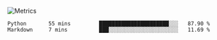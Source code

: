 ![Metrics](https://metrics.lecoq.io/ellygaytor?template=classic&base.community=0&base.metadata=0&languages=1&lines=1&wakatime=1&languages.ignored=css%2Cscss%2Chtml&languages.limit=8&languages.sections=most-used&languages.colors=github&languages.threshold=0%25&languages.indepth=false&languages.categories=programming&languages.recent.categories=markup%2C%20programming&languages.recent.load=300&languages.recent.days=14&wakatime.days=7&wakatime.sections=time%2C%20projects%2C%20projects-graphs%2C%20languages%2C%20languages-graphs%2C%20editors%2C%20os&wakatime.limit=5&wakatime.url=https%3A%2F%2Fwakatime.com&config.timezone=America%2FNew_York)
<!--START_SECTION:waka-->
```text
Python       55 mins         ██████████████████████░░░   87.90 % 
Markdown     7 mins          ███░░░░░░░░░░░░░░░░░░░░░░   11.69 % 
```
<!--END_SECTION:waka-->
